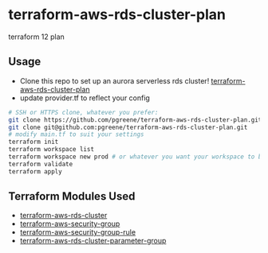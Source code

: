 # terraform-aws-rds-cluster-plan
terraform 12 plan

## Usage
* Clone this repo to set up an aurora serverless rds cluster! [terraform-aws-rds-cluster-plan](https://github.com/pgreene/terraform-aws-rds-cluster-plan)
* update provider.tf to reflect your config
```bash
# SSH or HTTPS clone, whatever you prefer:
git clone https://github.com/pgreene/terraform-aws-rds-cluster-plan.git
git clone git@github.com:pgreene/terraform-aws-rds-cluster-plan.git
# modify main.tf to suit your settings
terraform init
terraform workspace list
terraform workspace new prod # or whatever you want your workspace to be called - examples: dev, qa, prod
terraform validate
terraform apply
```

## Terraform Modules Used
* [terraform-aws-rds-cluster](https://github.com/pgreene/terraform-aws-rds-cluster)
* [terraform-aws-security-group](https://github.com/pgreene/terraform-aws-security-group)
* [terraform-aws-security-group-rule](https://github.com/pgreene/terraform-aws-security-group-rule)
* [terraform-aws-rds-cluster-parameter-group](https://github.com/pgreene/terraform-aws-rds-cluster-parameter-group)
